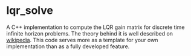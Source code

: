 # lqr_solve
A C++ implementation to compute the LQR gain matrix for discrete time infinite horizon problems.
The theory behind it is well described on [wikipedia](https://en.wikipedia.org/wiki/Linear-quadratic_regulator#Infinite-horizon.2C_discrete-time_LQR).
This code serves more as a template for your own implementation than as a fully developed feature.
